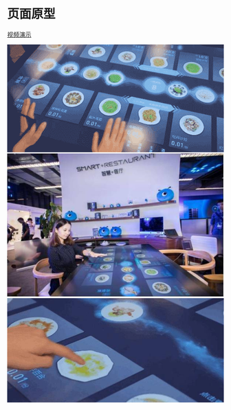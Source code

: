 
# 页面原型
[视频演示](<https://v.qq.com/iframe/player.html?vid=a05599k1mqt>)


![Alt text](/img/a.gif)
![Alt text](/img/b.jpg "点餐")
![Alt text](/img/c.jpg "点餐")
